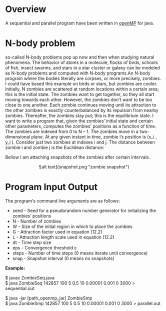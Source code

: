 # **Overview**

A sequential and parallel program have been written in [openMP](http://www.omp4j.org/) for java.

# **N-body problem**

so-called N-body problems pop up now and then when studying natural phenomena. The behavior of atoms in a molecule, flocks of birds, schools of fish, insect swarms, and stars in a star cluster or galaxy can be modeled as N-body problems and computed with N-body programs.An N-body program where the bodies literally are corpses, or more precisely, zombies. I could have based this example on birds or stars, but zombies are cooler. Initially, N zombies are scattered at random locations within a certain area; this is the initial state. The zombies want to get together, so they all start moving towards each other. However, the zombies don’t want to be too close to one another. Each zombie continues moving until its attraction to the other zombies is exactly counterbalanced by its repulsion from nearby zombies. Thereafter, the zombies stay put; this is the equilibrium state. I want to write a program that, given the zombies’ initial state and certain other parameters, computes the zombies’ positions as a function of time. The zombies are indexed from 0 to N – 1. The zombies move in a two-dimensional plane. At any given instant in time, zombie i’s position is (x_i , y_i ). Consider just two zombies at indexes i and j. The distance between zombie i and zombie j is the Euclidean distance:

Bellow I am attaching snapshots of the zombies after certain intervals.

<center>![alt text](snapshot.png "zombie snapshot")</center>

# **Program Input Output**

The program's command line arguments are as follows:
* seed - Seed for a pseudorandom number generator for initializing the zombies’ positions
* N - Number of zombies
* W - Size of the initial region in which to place the zombies
* G - Attraction factor used in equation (12.2)
* L - Attraction length scale used in equation (12.2)
* dt - Time step size
* eps - Convergence threshold ε
* steps - Number of time steps (0 means iterate until convergence)
* snap - Snapshot interval (0 means no snapshots)

**Example:**

$ javac ZombieSeq.java<br>
$ java ZombieSeq 142857 100 5 0.5 10 0.00001 0.001 0 3000 > sequential.out<br>

$ java -jar [path_openmp_jar] ZombieSmp<br>
$ java ZombieSmp 142857 100 5 0.5 10 0.00001 0.001 0 3000 > parallel.out<br>
